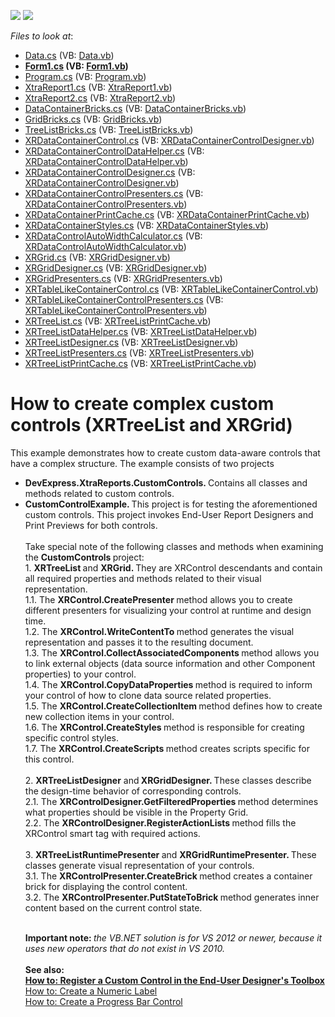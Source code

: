 <!-- default badges list -->
[![](https://img.shields.io/badge/Open_in_DevExpress_Support_Center-FF7200?style=flat-square&logo=DevExpress&logoColor=white)](https://supportcenter.devexpress.com/ticket/details/T320738)
[![](https://img.shields.io/badge/📖_How_to_use_DevExpress_Examples-e9f6fc?style=flat-square)](https://docs.devexpress.com/GeneralInformation/403183)
<!-- default badges end -->
<!-- default file list -->
*Files to look at*:

* [Data.cs](./CS/CustomControlExample/Data.cs) (VB: [Data.vb](./VB/CustomControlExample/Data.vb))
* **[Form1.cs](./CS/CustomControlExample/Form1.cs) (VB: [Form1.vb](./VB/CustomControlExample/Form1.vb))**
* [Program.cs](./CS/CustomControlExample/Program.cs) (VB: [Program.vb](./VB/CustomControlExample/Program.vb))
* [XtraReport1.cs](./CS/CustomControlExample/XtraReport1.cs) (VB: [XtraReport1.vb](./VB/CustomControlExample/XtraReport1.vb))
* [XtraReport2.cs](./CS/CustomControlExample/XtraReport2.cs) (VB: [XtraReport2.vb](./VB/CustomControlExample/XtraReport2.vb))
* [DataContainerBricks.cs](./CS/DevExpress.XtraReports.CustomControls/DataContainerBricks.cs) (VB: [DataContainerBricks.vb](./VB/DevExpress.XtraReports.CustomControls/DataContainerBricks.vb))
* [GridBricks.cs](./CS/DevExpress.XtraReports.CustomControls/GridBricks.cs) (VB: [GridBricks.vb](./VB/DevExpress.XtraReports.CustomControls/GridBricks.vb))
* [TreeListBricks.cs](./CS/DevExpress.XtraReports.CustomControls/TreeListBricks.cs) (VB: [TreeListBricks.vb](./VB/DevExpress.XtraReports.CustomControls/TreeListBricks.vb))
* [XRDataContainerControl.cs](./CS/DevExpress.XtraReports.CustomControls/XRDataContainerControl.cs) (VB: [XRDataContainerControlDesigner.vb](./VB/DevExpress.XtraReports.CustomControls/XRDataContainerControlDesigner.vb))
* [XRDataContainerControlDataHelper.cs](./CS/DevExpress.XtraReports.CustomControls/XRDataContainerControlDataHelper.cs) (VB: [XRDataContainerControlDataHelper.vb](./VB/DevExpress.XtraReports.CustomControls/XRDataContainerControlDataHelper.vb))
* [XRDataContainerControlDesigner.cs](./CS/DevExpress.XtraReports.CustomControls/XRDataContainerControlDesigner.cs) (VB: [XRDataContainerControlDesigner.vb](./VB/DevExpress.XtraReports.CustomControls/XRDataContainerControlDesigner.vb))
* [XRDataContainerControlPresenters.cs](./CS/DevExpress.XtraReports.CustomControls/XRDataContainerControlPresenters.cs) (VB: [XRDataContainerControlPresenters.vb](./VB/DevExpress.XtraReports.CustomControls/XRDataContainerControlPresenters.vb))
* [XRDataContainerPrintCache.cs](./CS/DevExpress.XtraReports.CustomControls/XRDataContainerPrintCache.cs) (VB: [XRDataContainerPrintCache.vb](./VB/DevExpress.XtraReports.CustomControls/XRDataContainerPrintCache.vb))
* [XRDataContainerStyles.cs](./CS/DevExpress.XtraReports.CustomControls/XRDataContainerStyles.cs) (VB: [XRDataContainerStyles.vb](./VB/DevExpress.XtraReports.CustomControls/XRDataContainerStyles.vb))
* [XRDataControlAutoWidthCalculator.cs](./CS/DevExpress.XtraReports.CustomControls/XRDataControlAutoWidthCalculator.cs) (VB: [XRDataControlAutoWidthCalculator.vb](./VB/DevExpress.XtraReports.CustomControls/XRDataControlAutoWidthCalculator.vb))
* [XRGrid.cs](./CS/DevExpress.XtraReports.CustomControls/XRGrid.cs) (VB: [XRGridDesigner.vb](./VB/DevExpress.XtraReports.CustomControls/XRGridDesigner.vb))
* [XRGridDesigner.cs](./CS/DevExpress.XtraReports.CustomControls/XRGridDesigner.cs) (VB: [XRGridDesigner.vb](./VB/DevExpress.XtraReports.CustomControls/XRGridDesigner.vb))
* [XRGridPresenters.cs](./CS/DevExpress.XtraReports.CustomControls/XRGridPresenters.cs) (VB: [XRGridPresenters.vb](./VB/DevExpress.XtraReports.CustomControls/XRGridPresenters.vb))
* [XRTableLikeContainerControl.cs](./CS/DevExpress.XtraReports.CustomControls/XRTableLikeContainerControl.cs) (VB: [XRTableLikeContainerControl.vb](./VB/DevExpress.XtraReports.CustomControls/XRTableLikeContainerControl.vb))
* [XRTableLikeContainerControlPresenters.cs](./CS/DevExpress.XtraReports.CustomControls/XRTableLikeContainerControlPresenters.cs) (VB: [XRTableLikeContainerControlPresenters.vb](./VB/DevExpress.XtraReports.CustomControls/XRTableLikeContainerControlPresenters.vb))
* [XRTreeList.cs](./CS/DevExpress.XtraReports.CustomControls/XRTreeList.cs) (VB: [XRTreeListPrintCache.vb](./VB/DevExpress.XtraReports.CustomControls/XRTreeListPrintCache.vb))
* [XRTreeListDataHelper.cs](./CS/DevExpress.XtraReports.CustomControls/XRTreeListDataHelper.cs) (VB: [XRTreeListDataHelper.vb](./VB/DevExpress.XtraReports.CustomControls/XRTreeListDataHelper.vb))
* [XRTreeListDesigner.cs](./CS/DevExpress.XtraReports.CustomControls/XRTreeListDesigner.cs) (VB: [XRTreeListDesigner.vb](./VB/DevExpress.XtraReports.CustomControls/XRTreeListDesigner.vb))
* [XRTreeListPresenters.cs](./CS/DevExpress.XtraReports.CustomControls/XRTreeListPresenters.cs) (VB: [XRTreeListPresenters.vb](./VB/DevExpress.XtraReports.CustomControls/XRTreeListPresenters.vb))
* [XRTreeListPrintCache.cs](./CS/DevExpress.XtraReports.CustomControls/XRTreeListPrintCache.cs) (VB: [XRTreeListPrintCache.vb](./VB/DevExpress.XtraReports.CustomControls/XRTreeListPrintCache.vb))
<!-- default file list end -->
# How to create complex custom controls (XRTreeList and XRGrid) 


<p>This example demonstrates how to create custom data-aware controls that have a complex structure. The example consists of two projects

* <strong>DevExpress.XtraReports.CustomControls. </strong>Contains all classes and methods related to custom controls.
* <strong>CustomControlExample. </strong>This project is for testing the aforementioned custom controls. This project invokes End-User Report Designers and Print Previews for both controls.<br><br>Take special note of the following classes and methods when examining the <strong>CustomControls </strong>project:<br>1. <strong>XRTreeList </strong>and <strong>XRGrid. </strong>They are XRControl descendants and contain all required properties and methods related to their visual representation.<br>1.1. The <strong>XRControl.CreatePresenter </strong>method allows you to create different presenters for visualizing your control at runtime and design time.<br>1.2. The <strong>XRControl.WriteContentTo </strong>method generates the visual representation and passes it to the resulting document.<br>1.3. The <strong>XRControl.CollectAssociatedComponents </strong>method allows you to link external objects (data source information and other Component properties) to your control.<br>1.4. The <strong>XRControl.CopyDataProperties </strong>method is required to inform your control of how to clone data source related properties.<br>1.5. The <strong>XRControl.CreateCollectionItem </strong>method defines how to create new collection items in your control.<br>1.6. The <strong>XRControl.CreateStyles </strong>method is responsible for creating specific control styles.<br>1.7. The <strong>XRControl.CreateScripts </strong>method creates scripts specific for this control.<br><br>2. <strong>XRTreeListDesigner</strong> and<strong> XRGridDesigner. </strong>These classes describe the design-time behavior of corresponding controls.<br>2.1. The <strong>XRControlDesigner.GetFilteredProperties </strong>method determines what properties should be visible in the Property Grid.<br>2.2. The <strong>XRControlDesigner.RegisterActionLists </strong>method fills the XRControl smart tag with required actions.<br><br>3. <strong>XRTreeListRuntimePresenter </strong>and <strong>XRGridRuntimePresenter. </strong>These classes generate visual representation of your controls.<br>3.1. The <strong>XRControlPresenter.CreateBrick </strong>method creates a container brick for displaying the control content.<br>3.2. The <strong>XRControlPresenter.PutStateToBrick </strong>method generates inner content based on the current control state.</p>
<br><strong>Important note: </strong><em>the VB.NET solution is for VS 2012 or newer, because it uses new operators that do not exist in VS 2010.</em><br><br><strong>See also:<br><a href="https://documentation.devexpress.com/XtraReports/7546/Examples/Create-an-End-User-Reporting-Application/Windows-Forms/How-to-Register-a-Custom-Control-in-the-End-User-Designer-s-Toolbox">How to: Register a Custom Control in the End-User Designer's Toolbox</a> <br></strong><a href="https://documentation.devexpress.com/XtraReports/CustomDocument3307.aspx">How to: Create a Numeric Label</a> <br><a href="https://documentation.devexpress.com/XtraReports/CustomDocument1304.aspx">How to: Create a Progress Bar Control</a>

<br/>


